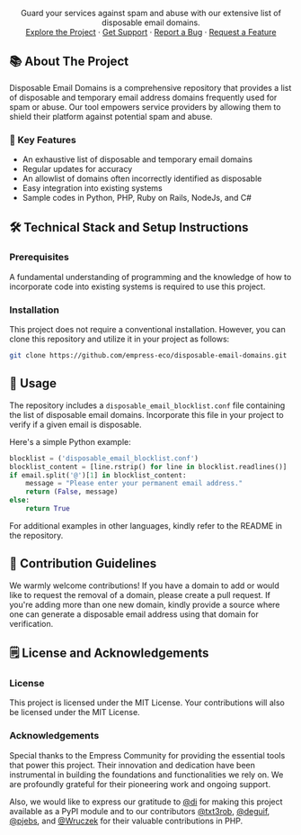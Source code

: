 <p align="center">
Guard your services against spam and abuse with our extensive list of disposable email domains.
<br />
<a href="https://empress.eco/">Explore the Project</a>
·
<a href="https://grow.empress.eco/">Get Support</a>
·
<a href="https://github.com/empress-eco/disposable-email-domains/issues">Report a Bug</a>
·
<a href="https://github.com/empress-eco/disposable-email-domains/issues">Request a Feature</a>
</p>

## 📚 About The Project

Disposable Email Domains is a comprehensive repository that provides a list of disposable and temporary email address domains frequently used for spam or abuse. Our tool empowers service providers by allowing them to shield their platform against potential spam and abuse.

### 🌟 Key Features
- An exhaustive list of disposable and temporary email domains
- Regular updates for accuracy
- An allowlist of domains often incorrectly identified as disposable
- Easy integration into existing systems
- Sample codes in Python, PHP, Ruby on Rails, NodeJs, and C#

## 🛠️ Technical Stack and Setup Instructions

### Prerequisites
A fundamental understanding of programming and the knowledge of how to incorporate code into existing systems is required to use this project.

### Installation
This project does not require a conventional installation. However, you can clone this repository and utilize it in your project as follows:

```sh
git clone https://github.com/empress-eco/disposable-email-domains.git
```

## 🚀 Usage
The repository includes a `disposable_email_blocklist.conf` file containing the list of disposable email domains. Incorporate this file in your project to verify if a given email is disposable.

Here's a simple Python example:

```python
blocklist = ('disposable_email_blocklist.conf')
blocklist_content = [line.rstrip() for line in blocklist.readlines()]
if email.split('@')[1] in blocklist_content:
    message = "Please enter your permanent email address."
    return (False, message)
else:
    return True
```

For additional examples in other languages, kindly refer to the README in the repository.

## 🤝 Contribution Guidelines
We warmly welcome contributions! If you have a domain to add or would like to request the removal of a domain, please create a pull request. If you're adding more than one new domain, kindly provide a source where one can generate a disposable email address using that domain for verification.

## 🗒️ License and Acknowledgements

### License
This project is licensed under the MIT License. Your contributions will also be licensed under the MIT License.

### Acknowledgements
Special thanks to the Empress Community for providing the essential tools that power this project. Their innovation and dedication have been instrumental in building the foundations and functionalities we rely on. We are profoundly grateful for their pioneering work and ongoing support. 

Also, we would like to express our gratitude to [@di](https://github.com/di) for making this project available as a PyPI module and to our contributors [@txt3rob](https://github.com/txt3rob), [@deguif](https://github.com/deguif), [@pjebs](https://github.com/pjebs), and [@Wruczek](https://github.com/Wruczek) for their valuable contributions in PHP.